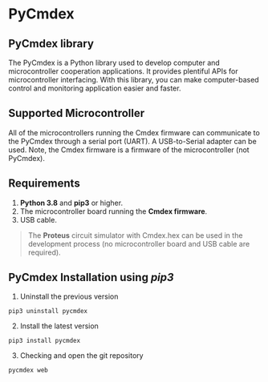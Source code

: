 # PyCmdex

## PyCmdex library

The PyCmdex is a Python library used to develop computer and microcontroller cooperation applications. It provides plentiful APIs for microcontroller interfacing. With this library, you can make computer-based control and monitoring application easier and faster.

## Supported Microcontroller

All of the microcontrollers running the Cmdex firmware can communicate to the PyCmdex through a serial port (UART). A USB-to-Serial adapter can be used. Note, the Cmdex firmware is a firmware of the microcontroller (not PyCmdex).

## Requirements

1) **Python 3.8** and **pip3** or higher.
2) The microcontroller board running the **Cmdex firmware**.
3) USB cable.

> The **Proteus** circuit simulator with Cmdex.hex can be used in the development process (no microcontroller board and USB cable are required).

## PyCmdex Installation using *pip3*

1) Uninstall the previous version

```
pip3 uninstall pycmdex
```

2) Install the latest version

```
pip3 install pycmdex
```

3) Checking and open the git repository

```
pycmdex web
```
